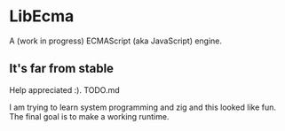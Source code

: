 # LibEcma
A (work in progress) ECMAScript (aka JavaScript) engine.

## It's far from stable
Help appreciated :). TODO.md


I am trying to learn system programming and zig and this looked like fun. The final goal is to make a working runtime.
